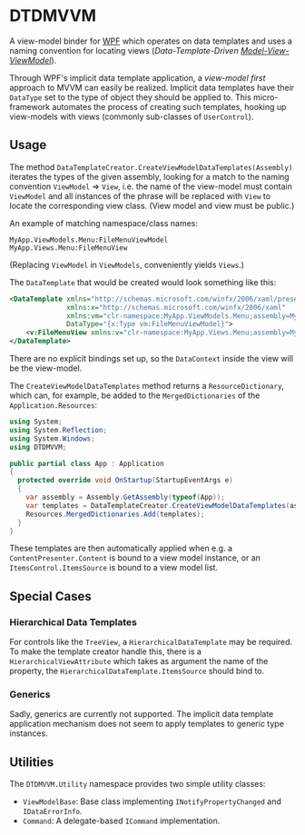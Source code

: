 # DTDMVVM

A view-model binder for [WPF](https://en.wikipedia.org/wiki/Windows_Presentation_Foundation) which operates on data templates and uses a naming convention for locating views (*Data-Template-Driven [Model-View-ViewModel](https://en.wikipedia.org/wiki/Model%E2%80%93view%E2%80%93viewmodel)*).

Through WPF's implicit data template application, a *view-model first* approach to MVVM can easily be realized. Implicit data templates have their `DataType` set to the type of object they should be applied to. This micro-framework automates the process of creating such templates, hooking up view-models with views (commonly sub-classes of `UserControl`).

## Usage

The method `DataTemplateCreator.CreateViewModelDataTemplates(Assembly)` iterates the types of the given assembly, looking for a match to the naming convention `ViewModel` ⇒ `View`, i.e. the name of the view-model must contain `ViewModel` and all instances of the phrase will be replaced with `View` to locate the corresponding view class. (View model and view must be public.)

An example of matching namespace/class names:

    MyApp.ViewModels.Menu:FileMenuViewModel
    MyApp.Views.Menu:FileMenuView

(Replacing `ViewModel` in `ViewModels`, conveniently yields `Views`.)

The `DataTemplate` that would be created would look something like this:

```xml
<DataTemplate xmlns="http://schemas.microsoft.com/winfx/2006/xaml/presentation"
              xmlns:x="http://schemas.microsoft.com/winfx/2006/xaml"
              xmlns:vm="clr-namespace:MyApp.ViewModels.Menu;assembly=MyApp"
              DataType="{x:Type vm:FileMenuViewModel}">
    <v:FileMenuView xmlns:v="clr-namespace:MyApp.Views.Menu;assembly=MyApp"/>
</DataTemplate>
```

There are no explicit bindings set up, so the `DataContext` inside the view will be the view-model.

The `CreateViewModelDataTemplates` method returns a `ResourceDictionary`, which can, for example, be added to the `MergedDictionaries` of the `Application.Resources`:

```csharp
using System;
using System.Reflection;
using System.Windows;
using DTDMVVM;

public partial class App : Application
{
  protected override void OnStartup(StartupEventArgs e)
  {
    var assembly = Assembly.GetAssembly(typeof(App));
    var templates = DataTemplateCreator.CreateViewModelDataTemplates(assembly);
    Resources.MergedDictionaries.Add(templates);
  }
}
```

These templates are then automatically applied when e.g. a `ContentPresenter.Content` is bound to a view model instance, or an `ItemsControl.ItemsSource` is bound to a view model list.


## Special Cases

### Hierarchical Data Templates

For controls like the `TreeView`, a `HierarchicalDataTemplate` may be required. To make the template creator handle this, there is a `HierarchicalViewAttribute` which takes as argument the name of the property, the `HierarchicalDataTemplate.ItemsSource` should bind to.

### Generics

Sadly, generics are currently not supported. The implicit data template application mechanism does not seem to apply templates to generic type instances.

## Utilities

The `DTDMVVM.Utility` namespace provides two simple utility classes:

- `ViewModelBase`: Base class implementing `INotifyPropertyChanged` and `IDataErrorInfo`.
- `Command`: A delegate-based `ICommand` implementation.
